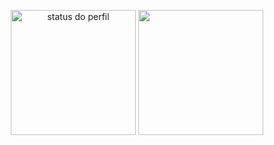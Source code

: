 <p align="center">
  <a>
    <img src="https://github-readme-stats.vercel.app/api?username=RickyM7&locale=pt-br&theme=transparent&hide=stars&show=prs_merged,prs_merged_percentage&show_icons=true&rank_icon=github" height=200 align="center" alt="status do perfil" />
    <img src="https://github-readme-stats.vercel.app/api/top-langs?username=RickyM7&layout=compact&locale=pt-br&theme=transparent&card_max_width=320" height=200 align="center" />
  </a>
</p>

